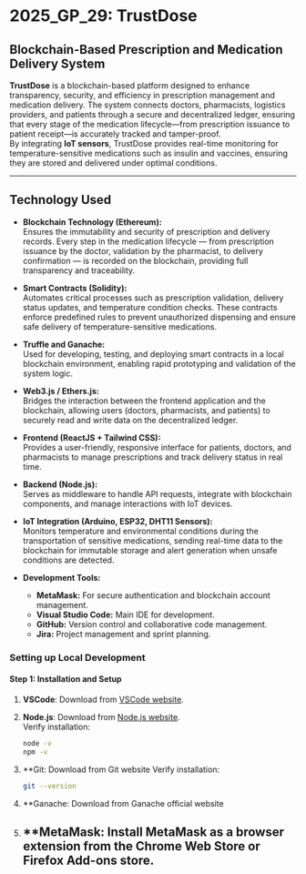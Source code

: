 # 2025_GP_29: TrustDose
## Blockchain-Based Prescription and Medication Delivery System  

**TrustDose** is a blockchain-based platform designed to enhance transparency, security, and efficiency in prescription management and medication delivery. The system connects doctors, pharmacists, logistics providers, and patients through a secure and decentralized ledger, ensuring that every stage of the medication lifecycle—from prescription issuance to patient receipt—is accurately tracked and tamper-proof.  
By integrating **IoT sensors**, TrustDose provides real-time monitoring for temperature-sensitive medications such as insulin and vaccines, ensuring they are stored and delivered under optimal conditions.  

---

## Technology Used

- **Blockchain Technology (Ethereum):**  
  Ensures the immutability and security of prescription and delivery records. Every step in the medication lifecycle — from prescription issuance by the doctor, validation by the pharmacist, to delivery confirmation — is recorded on the blockchain, providing full transparency and traceability.

- **Smart Contracts (Solidity):**  
  Automates critical processes such as prescription validation, delivery status updates, and temperature condition checks. These contracts enforce predefined rules to prevent unauthorized dispensing and ensure safe delivery of temperature-sensitive medications.

- **Truffle and Ganache:**  
  Used for developing, testing, and deploying smart contracts in a local blockchain environment, enabling rapid prototyping and validation of the system logic.

- **Web3.js / Ethers.js:**  
  Bridges the interaction between the frontend application and the blockchain, allowing users (doctors, pharmacists, and patients) to securely read and write data on the decentralized ledger.

- **Frontend (ReactJS + Tailwind CSS):**  
  Provides a user-friendly, responsive interface for patients, doctors, and pharmacists to manage prescriptions and track delivery status in real time.

- **Backend (Node.js):**  
  Serves as middleware to handle API requests, integrate with blockchain components, and manage interactions with IoT devices.

- **IoT Integration (Arduino, ESP32, DHT11 Sensors):**  
  Monitors temperature and environmental conditions during the transportation of sensitive medications, sending real-time data to the blockchain for immutable storage and alert generation when unsafe conditions are detected.

- **Development Tools:**  
  - **MetaMask:** For secure authentication and blockchain account management.  
  - **Visual Studio Code:** Main IDE for development.  
  - **GitHub:** Version control and collaborative code management.  
  - **Jira:** Project management and sprint planning.

### Setting up Local Development

#### Step 1: Installation and Setup

1. **VSCode**: Download from [VSCode website](https://code.visualstudio.com/).

2. **Node.js**: Download from [Node.js website](https://nodejs.org/).  
   Verify installation:
   ```bash
   node -v
   npm -v
3. **Git: Download from Git website
   Verify installation:
   ```bash
   git --version
4. **Ganache: Download from Ganache official website
5. **MetaMask: Install MetaMask as a browser extension from the Chrome Web Store or Firefox Add-ons store.
   ---
   




   
 
   


